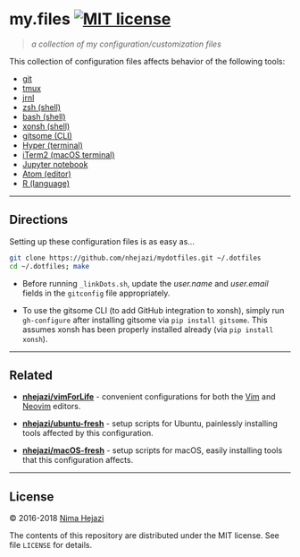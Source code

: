 # my.files [![MIT license](http://img.shields.io/badge/license-MIT-brightgreen.svg)](http://opensource.org/licenses/MIT)

> _a collection of my configuration/customization files_

This collection of configuration files affects behavior of the following tools:
* [git](https://git-scm.com/)
* [tmux](https://github.com/tmux/tmux/wiki)
* [jrnl](http://jrnl.sh/index.html)
* [zsh (shell)](http://zsh.sourceforge.net)
* [bash (shell)](https://www.gnu.org/software/bash/)
* [xonsh (shell)](https://xon.sh/)
* [gitsome (CLI)](https://github.com/donnemartin/gitsome)
* [Hyper (terminal)](https://hyper.is/)
* [iTerm2 (macOS terminal)](https://iterm2.com/)
* [Jupyter notebook](http://jupyter.org/)
* [Atom (editor)](https://atom.io)
* [R (language)](https://www.r-project.org)

---

## Directions

Setting up these configuration files is as easy as...
```bash
git clone https://github.com/nhejazi/mydotfiles.git ~/.dotfiles
cd ~/.dotfiles; make
```

*  Before running `_linkDots.sh`, update the _user.name_ and _user.email_ fields
    in the `gitconfig` file appropriately.

*  To use the gitsome CLI (to add GitHub integration to xonsh), simply run
    `gh-configure` after installing gitsome via `pip install gitsome`. This
    assumes xonsh has been properly installed already (via `pip install xonsh`).

---

## Related

* __[nhejazi/vimForLife](https://github.com/nhejazi/vimForLife)__ - convenient
    configurations for both the [Vim](http://www.vim.org/index.php) and
    [Neovim](https://neovim.io) editors.

* __[nhejazi/ubuntu-fresh](https://github.com/nhejazi/ubuntu-fresh)__ - setup
    scripts for Ubuntu, painlessly installing tools affected by this
    configuration.

* __[nhejazi/macOS-fresh](https://github.com/nhejazi/macOS-fresh)__ - setup
    scripts for macOS, easily installing tools that this configuration affects.

---

## License

&copy; 2016-2018 [Nima Hejazi](https://nimahejazi.org)

The contents of this repository are distributed under the MIT license. See file
`LICENSE` for details.

